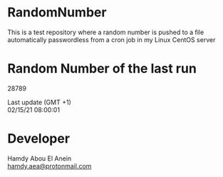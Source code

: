 # RandomNumber    
This is a test repository where a random number is pushed to a file automatically passwordless from a cron job in my Linux CentOS server    
# Random Number of the last run   
28789
      
Last update (GMT +1)    
02/15/21 08:00:01
# Developer    
Hamdy Abou El Anein   
hamdy.aea@protonmail.com

